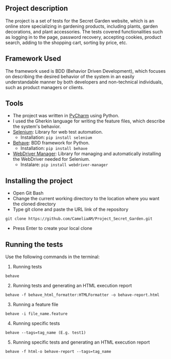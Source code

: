 ## Project description

The project is a set of tests for the Secret Garden website, which is an online store specializing in gardening products, including plants, garden decorations, and plant accessories.
The tests covered functionalities such as logging in to the page, password recovery, accepting cookies, product search, adding to the shopping cart, sorting by price, etc.

## Framework Used

The framework used is BDD (Behavior Driven Development), which focuses on describing the desired behavior of the system in an easily understandable manner by both developers and non-technical individuals, such as product managers or clients.

## Tools

- The project was written in [PyCharm](https://www.jetbrains.com/pycharm/) using Python.
- I used the Gherkin language for writing the feature files, which describe the system's behavior.
- [Selenium](https://www.selenium.dev/): Library for web test automation.
  - Installation: `pip install selenium`
- [Behave](https://behave.readthedocs.io/en/latest/):  BDD framework for Python.
  - Installation: `pip install behave`
- [WebDriver Manager](https://pypi.org/project/webdriver-manager/): Library for managing and automatically installing the WebDriver needed for Selenium.
  - Instalare: `pip install webdriver-manager`

## Installing the project

* Open Git Bash
* Change the current working directory to the location where you want the cloned directory
* Type git clone and paste the URL link of the repository
```
git clone https://github.com/CameliaAM/Project_Secret_Garden.git
```
* Press Enter to create your local clone

## Running the tests
Use the following commands in the terminal:
1. Running tests
```
behave
```
2. Running tests and generating an HTML execution report
```
behave -f behave_html_formatter:HTMLFormatter -o behave-report.html
```
3. Running a feature file
```
behave -i file_name.feature
```
4. Running specific tests
```
behave --tags=tag_name (E.g. test1)
```
5. Running specific tests and generating an HTML execution report
```
behave -f html-o behave-report --tags=tag_name
```

